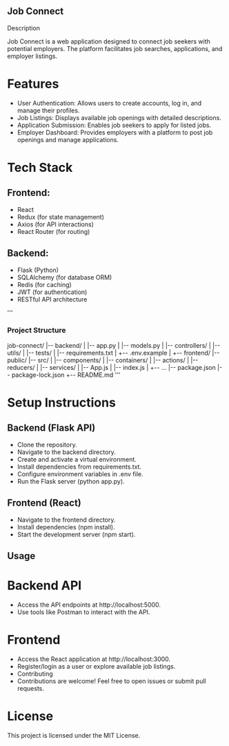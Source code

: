 ## Job Connect
Description

Job Connect is a web application designed to connect job seekers with potential employers. The platform facilitates job searches, applications, and employer listings.

# Features

* User Authentication:    Allows users to create accounts, log in, and manage their profiles.
* Job Listings:    Displays available job openings with detailed descriptions.
* Application Submission:   Enables job seekers to apply for listed jobs.
* Employer Dashboard:   Provides employers with a platform to post job openings and manage applications.

# Tech Stack
## Frontend:

* React
* Redux (for state management)
* Axios (for API interactions)
* React Router (for routing)

## Backend:

* Flask (Python)
* SQLAlchemy (for database ORM)
* Redis (for caching)
* JWT (for authentication)
* RESTful API architecture

'''
### Project Structure
job-connect/
|-- backend/
|   |-- app.py
|   |-- models.py
|   |-- controllers/
|   |-- utils/
|   |-- tests/
|   |-- requirements.txt
|   +-- .env.example
|
+-- frontend/
    |-- public/
    |-- src/
    |   |-- components/
    |   |-- containers/
    |   |-- actions/
    |   |-- reducers/
    |   |-- services/
    |   |-- App.js
    |   |-- index.js
    |   +-- ...
    |-- package.json
    |-- package-lock.json
    +-- README.md
'''

# Setup Instructions

## Backend (Flask API)

* Clone the repository.
* Navigate to the backend directory.
* Create and activate a virtual environment.
* Install dependencies from requirements.txt.
* Configure environment variables in .env file.
* Run the Flask server (python app.py).


## Frontend (React)

* Navigate to the frontend directory.
* Install dependencies (npm install).
* Start the development server (npm start).


## Usage

# Backend API
 
* Access the API endpoints at http://localhost:5000.
* Use tools like Postman to interact with the API.

# Frontend

* Access the React application at http://localhost:3000.
* Register/login as a user or explore available job listings.
* Contributing
* Contributions are welcome! Feel free to open issues or submit pull requests.

# License
This project is licensed under the MIT License.
